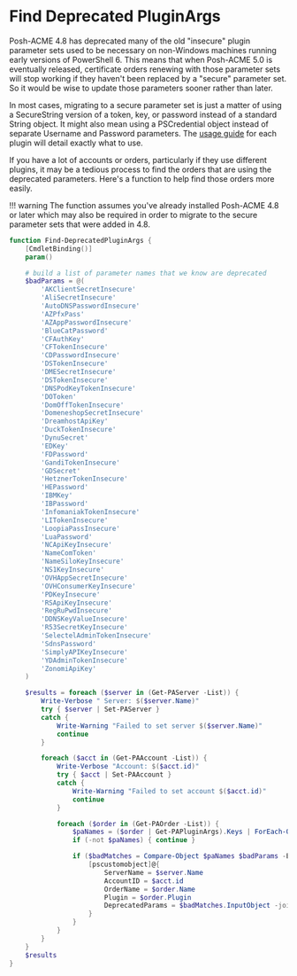 # Find Deprecated PluginArgs

Posh-ACME 4.8 has deprecated many of the old "insecure" plugin parameter sets used to be necessary on non-Windows machines running early versions of PowerShell 6. This means that when Posh-ACME 5.0 is eventually released, certificate orders renewing with those parameter sets will stop working if they haven't been replaced by a "secure" parameter set. So it would be wise to update those parameters sooner rather than later.

In most cases, migrating to a secure parameter set is just a matter of using a SecureString version of a token, key, or password instead of a standard String object. It might also mean using a PSCredential object instead of separate Username and Password parameters. The [usage guide](../Plugins/index.md) for each plugin will detail exactly what to use.

If you have a lot of accounts or orders, particularly if they use different plugins, it may be a tedious process to find the orders that are using the deprecated parameters. Here's a function to help find those orders more easily.

!!! warning
    The function assumes you've already installed Posh-ACME 4.8 or later which may also be required in order to migrate to the secure parameter sets that were added in 4.8.

```powershell
function Find-DeprecatedPluginArgs {
    [CmdletBinding()]
    param()

    # build a list of parameter names that we know are deprecated
    $badParams = @(
        'AKClientSecretInsecure'
        'AliSecretInsecure'
        'AutoDNSPasswordInsecure'
        'AZPfxPass'
        'AZAppPasswordInsecure'
        'BlueCatPassword'
        'CFAuthKey'
        'CFTokenInsecure'
        'CDPasswordInsecure'
        'DSTokenInsecure'
        'DMESecretInsecure'
        'DSTokenInsecure'
        'DNSPodKeyTokenInsecure'
        'DOToken'
        'DomOffTokenInsecure'
        'DomeneshopSecretInsecure'
        'DreamhostApiKey'
        'DuckTokenInsecure'
        'DynuSecret'
        'EDKey'
        'FDPassword'
        'GandiTokenInsecure'
        'GDSecret'
        'HetznerTokenInsecure'
        'HEPassword'
        'IBMKey'
        'IBPassword'
        'InfomaniakTokenInsecure'
        'LITokenInsecure'
        'LoopiaPassInsecure'
        'LuaPassword'
        'NCApiKeyInsecure'
        'NameComToken'
        'NameSiloKeyInsecure'
        'NS1KeyInsecure'
        'OVHAppSecretInsecure'
        'OVHConsumerKeyInsecure'
        'PDKeyInsecure'
        'RSApiKeyInsecure'
        'RegRuPwdInsecure'
        'DDNSKeyValueInsecure'
        'R53SecretKeyInsecure'
        'SelectelAdminTokenInsecure'
        'SdnsPassword'
        'SimplyAPIKeyInsecure'
        'YDAdminTokenInsecure'
        'ZonomiApiKey'    
    )

    $results = foreach ($server in (Get-PAServer -List)) {
        Write-Verbose " Server: $($server.Name)"
        try { $server | Set-PAServer }
        catch {
            Write-Warning "Failed to set server $($server.Name)"
            continue 
        }

        foreach ($acct in (Get-PAAccount -List)) {
            Write-Verbose "Account: $($acct.id)"
            try { $acct | Set-PAAccount }
            catch {
                Write-Warning "Failed to set account $($acct.id)"
                continue
            }

            foreach ($order in (Get-PAOrder -List)) {
                $paNames = ($order | Get-PAPluginArgs).Keys | ForEach-Object {$_}
                if (-not $paNames) { continue }

                if ($badMatches = Compare-Object $paNames $badParams -ExcludeDifferent -IncludeEqual) {
                    [pscustomobject]@{
                        ServerName = $server.Name
                        AccountID = $acct.id
                        OrderName = $order.Name
                        Plugin = $order.Plugin
                        DeprecatedParams = $badMatches.InputObject -join ','
                    }
                }
            }
        }
    }
    $results
}
```
